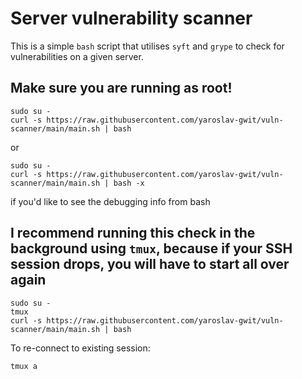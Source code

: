 # Server vulnerability scanner
This is a simple `bash` script that utilises `syft` and `grype` to check for vulnerabilities on a given server.
## Make sure you are running as root!
```
sudo su -
curl -s https://raw.githubusercontent.com/yaroslav-gwit/vuln-scanner/main/main.sh | bash
```
or
```
sudo su -
curl -s https://raw.githubusercontent.com/yaroslav-gwit/vuln-scanner/main/main.sh | bash -x
```
if you'd like to see the debugging info from bash
## I recommend running this check in the background using `tmux`, because if your SSH session drops, you will have to start all over again
```
sudo su -
tmux
curl -s https://raw.githubusercontent.com/yaroslav-gwit/vuln-scanner/main/main.sh | bash
```
To re-connect to existing session:
```
tmux a
```
